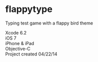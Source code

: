 # flappytype
Typing test game with a flappy bird theme

Xcode 6.2<br>
iOS 7<br>
iPhone & iPad<br>
Objective-C<br>
Project created 04/22/14<br>
